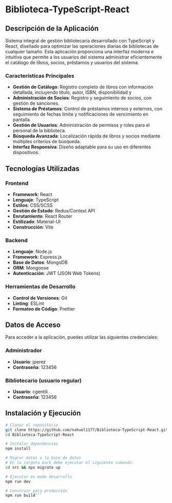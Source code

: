 # Biblioteca-TypeScript-React

## Descripción de la Aplicación
Sistema integral de gestión bibliotecaria desarrollado con TypeScript y React, diseñado para optimizar las operaciones diarias de bibliotecas de cualquier tamaño. Esta aplicación proporciona una interfaz moderna e intuitiva que permite a los usuarios del sistema administrar eficientemente el catálogo de libros, socios, préstamos y usuarios del sistema.

### Características Principales
- **Gestión de Catálogo**: Registro completo de libros con información detallada, incluyendo título, autor, ISBN, disponibilidad y
- **Administración de Socios**: Registro y seguimiento de socios, con gestión de sanciones.
- **Sistema de Préstamos**: Control de préstamos internos y externos, con seguimiento de fechas límite y notificaciones de vencimiento en pantalla.
- **Gestión de Usuarios**: Administración de permisos y roles para el personal de la biblioteca.
- **Búsqueda Avanzada**: Localización rápida de libros y socios mediante múltiples criterios de búsqueda.
- **Interfaz Responsiva**: Diseño adaptable para su uso en diferentes dispositivos.

## Tecnologías Utilizadas
### Frontend
- **Framework**: React
- **Lenguaje**: TypeScript
- **Estilos**: CSS/SCSS
- **Gestión de Estado**: Redux/Context API
- **Enrutamiento**: React Router
- **Estilizado**: Material-UI
- **Construcción**: Vite

### Backend
- **Lenguaje**: Node.js
- **Framework**: Express.js
- **Base de Datos**: MongoDB
- **ORM**: Mongoose
- **Autenticación**: JWT (JSON Web Tokens)

### Herramientas de Desarrollo
- **Control de Versiones**: Git
- **Linting**: ESLint
- **Formateo de Código**: Prettier

## Datos de Acceso
Para acceder a la aplicación, puedes utilizar las siguientes credenciales:

### Administrador
- **Usuario**: jperez
- **Contraseña**: 123456

### Bibliotecario (usuario regular)
- **Usuario**: cgentili
- **Contraseña**: 123456

## Instalación y Ejecución

```bash
# Clonar el repositorio
git clone https://github.com/nahuel1177/Biblioteca-TypeScript-React.git
cd Biblioteca-TypeScript-React

# Instalar dependencias
npm install

# Migrar datos a la base de datos
# En la carpeta back debe ejecutar el siguiente comando:
cd src && npx migrate up

# Ejecutar en modo desarrollo
npm run dev

# Construir para producción
npm run build```
